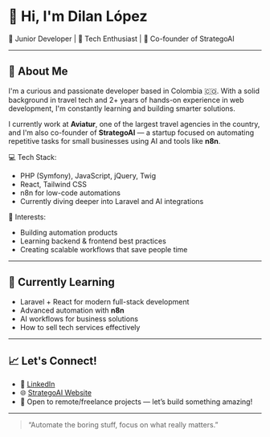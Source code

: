 # 👋 Hi, I'm Dilan López

🎯 Junior Developer | 🚀 Tech Enthusiast | 🤖 Co-founder of StrategoAI

---

## 🧠 About Me

I'm a curious and passionate developer based in Colombia 🇨🇴. With a solid background in travel tech and 2+ years of hands-on experience in web development, I'm constantly learning and building smarter solutions.

I currently work at **Aviatur**, one of the largest travel agencies in the country, and I'm also co-founder of **StrategoAI** — a startup focused on automating repetitive tasks for small businesses using AI and tools like **n8n**.

💻 Tech Stack:
- PHP (Symfony), JavaScript, jQuery, Twig
- React, Tailwind CSS
- n8n for low-code automations
- Currently diving deeper into Laravel and AI integrations

🔧 Interests:
- Building automation products
- Learning backend & frontend best practices
- Creating scalable workflows that save people time

---

## 🌱 Currently Learning

- Laravel + React for modern full-stack development
- Advanced automation with **n8n**
- AI workflows for business solutions
- How to sell tech services effectively

---

## 📈 Let's Connect!

- 🔗 [LinkedIn](https://www.linkedin.com/in/dilan-garrido-bab3a413a/)
- 🌐 [StrategoAI Website](https://strategonai.com/)
- 💬 Open to remote/freelance projects — let’s build something amazing!

---

> “Automate the boring stuff, focus on what really matters.”

